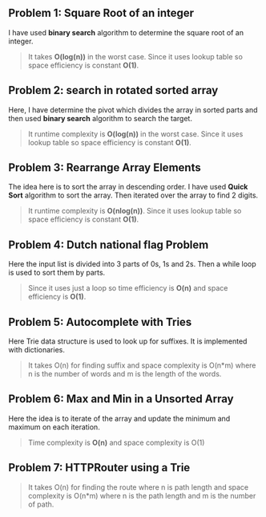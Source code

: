 ## Problem 1: Square Root of an integer
I have used **binary search** algorithm to determine the square root of an integer.

>It takes __O(log(n))__ in the worst case. Since it uses lookup table so space efficiency is constant __O(1)__.

## Problem 2: search in rotated sorted array
Here, I have determine the pivot which divides the array in sorted parts and then used **binary search** algorithm to search the target.

>It runtime complexity is __O(log(n))__ in the worst case. Since it uses lookup table so space efficiency is constant __O(1)__.

## Problem 3: Rearrange Array Elements
The idea here is to sort the array in descending order. I have used **Quick Sort** algorithm to sort the array. Then iterated over the array to find 2 digits.

>It runtime complexity is __O(nlog(n))__. Since it uses lookup table so space efficiency is constant __O(1)__.

## Problem 4: Dutch national flag Problem
Here the input list is divided into 3 parts of 0s, 1s and 2s. Then a while loop is used to sort them by parts.

> Since it uses just a loop so time efficiency is **O(n)** and space efficiency is **O(1)**.

## Problem 5: Autocomplete with Tries
Here Trie data structure is used to look up for suffixes. It is implemented with dictionaries.

> It takes O(n) for finding suffix and space complexity is O(n*m) where n is the number of words and m is the length of the words.

## Problem 6: Max and Min in a Unsorted Array
Here the idea is to iterate of the array and update the minimum and maximum on each iteration.
>Time complexity is **O(n)** and space complexity is O(1)

## Problem 7: HTTPRouter using a Trie
> It takes O(n) for finding the route where n is path length and space complexity is O(n*m) where n is the path length and m is the number of path.
